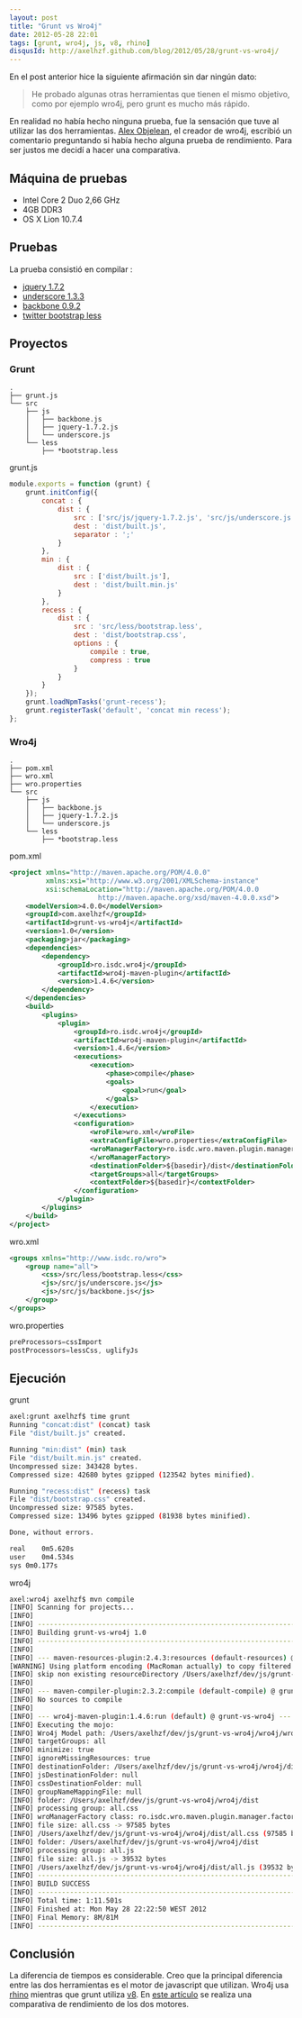 ```yaml
---
layout: post
title: "Grunt vs Wro4j"
date: 2012-05-28 22:01
tags: [grunt, wro4j, js, v8, rhino]
disqusId: http://axelhzf.github.com/blog/2012/05/28/grunt-vs-wro4j/
---
```


En el post anterior hice la siguiente afirmación sin dar ningún dato:


> He probado algunas otras herramientas que tienen el mismo objetivo, como por ejemplo wro4j, pero grunt es mucho más rápido.
	
En realidad no había hecho ninguna prueba, fue la sensación que tuve al utilizar las dos herramientas. [Alex Objelean](http://www.twitter.com/alexobjelean), el creador de wro4j, escribió un comentario preguntando si había hecho alguna prueba de rendimiento. Para ser justos me decidí a hacer una comparativa.

## Máquina de pruebas

* Intel Core 2 Duo 2,66 GHz
* 4GB DDR3
* OS X Lion 10.7.4

## Pruebas

La prueba consistió en compilar :

* [jquery 1.7.2](http://code.jquery.com/jquery-1.7.2.js)
* [underscore 1.3.3](http://underscorejs.org/underscore.js)
* [backbone 0.9.2](http://backbonejs.org/backbone.js)
* [twitter bootstrap less](https://github.com/twitter/bootstrap/tree/master/less)

## Proyectos

### Grunt

	.
	├── grunt.js
	└── src
	    ├── js
	    │   ├── backbone.js
	    │   ├── jquery-1.7.2.js
	    │   └── underscore.js
	    └── less
	        ├── *bootstrap.less


grunt.js

```javascript
module.exports = function (grunt) {
    grunt.initConfig({
        concat : {
            dist : {
                src : ['src/js/jquery-1.7.2.js', 'src/js/underscore.js', 'src/js/backbone.js'],
                dest : 'dist/built.js',
                separator : ';'
            }
        },
        min : {
            dist : {
                src : ['dist/built.js'],
                dest : 'dist/built.min.js'
            }
        },
        recess : {
            dist : {
                src : 'src/less/bootstrap.less',
                dest : 'dist/bootstrap.css',
                options : {
                    compile : true,
                    compress : true
                }
            }
        }
    });
    grunt.loadNpmTasks('grunt-recess');
    grunt.registerTask('default', 'concat min recess');
};
```

### Wro4j

	.
	├── pom.xml
	├── wro.xml
	├── wro.properties
	└── src
	    ├── js
	    │   ├── backbone.js
	    │   ├── jquery-1.7.2.js
	    │   └── underscore.js
	    └── less
	        ├── *bootstrap.less


pom.xml
```xml
<project xmlns="http://maven.apache.org/POM/4.0.0"
         xmlns:xsi="http://www.w3.org/2001/XMLSchema-instance"
         xsi:schemaLocation="http://maven.apache.org/POM/4.0.0
                      http://maven.apache.org/xsd/maven-4.0.0.xsd">
    <modelVersion>4.0.0</modelVersion>
    <groupId>com.axelhzf</groupId>
    <artifactId>grunt-vs-wro4j</artifactId>
    <version>1.0</version>
    <packaging>jar</packaging>
    <dependencies>
        <dependency>
            <groupId>ro.isdc.wro4j</groupId>
            <artifactId>wro4j-maven-plugin</artifactId>
            <version>1.4.6</version>
        </dependency>
    </dependencies>
    <build>
        <plugins>
            <plugin>
                <groupId>ro.isdc.wro4j</groupId>
                <artifactId>wro4j-maven-plugin</artifactId>
                <version>1.4.6</version>
                <executions>
                    <execution>
                        <phase>compile</phase>
                        <goals>
                            <goal>run</goal>
                        </goals>
                    </execution>
                </executions>
                <configuration>
                    <wroFile>wro.xml</wroFile>
                    <extraConfigFile>wro.properties</extraConfigFile>
                    <wroManagerFactory>ro.isdc.wro.maven.plugin.manager.factory.ConfigurableWroManagerFactory
                    </wroManagerFactory>
                    <destinationFolder>${basedir}/dist</destinationFolder>
                    <targetGroups>all</targetGroups>
                    <contextFolder>${basedir}</contextFolder>
                </configuration>
            </plugin>
        </plugins>
    </build>
</project>
```

wro.xml
```xml
<groups xmlns="http://www.isdc.ro/wro">
    <group name="all">
        <css>/src/less/bootstrap.less</css>
        <js>/src/js/underscore.js</js>
        <js>/src/js/backbone.js</js>
    </group>
</groups>
```

wro.properties
```javascript
preProcessors=cssImport
postProcessors=lessCss, uglifyJs
```

## Ejecución

grunt
```bash
axel:grunt axelhzf$ time grunt
Running "concat:dist" (concat) task
File "dist/built.js" created.

Running "min:dist" (min) task
File "dist/built.min.js" created.
Uncompressed size: 343428 bytes.
Compressed size: 42680 bytes gzipped (123542 bytes minified).

Running "recess:dist" (recess) task
File "dist/bootstrap.css" created.
Uncompressed size: 97585 bytes.
Compressed size: 13496 bytes gzipped (81938 bytes minified).

Done, without errors.

real	0m5.620s
user	0m4.534s
sys	0m0.177s
```
wro4j
```bash
axel:wro4j axelhzf$ mvn compile
[INFO] Scanning for projects...
[INFO]                                                                         
[INFO] ------------------------------------------------------------------------
[INFO] Building grunt-vs-wro4j 1.0
[INFO] ------------------------------------------------------------------------
[INFO] 
[INFO] --- maven-resources-plugin:2.4.3:resources (default-resources) @ grunt-vs-wro4j ---
[WARNING] Using platform encoding (MacRoman actually) to copy filtered resources, i.e. build is platform dependent!
[INFO] skip non existing resourceDirectory /Users/axelhzf/dev/js/grunt-vs-wro4j/wro4j/src/main/resources
[INFO] 
[INFO] --- maven-compiler-plugin:2.3.2:compile (default-compile) @ grunt-vs-wro4j ---
[INFO] No sources to compile
[INFO] 
[INFO] --- wro4j-maven-plugin:1.4.6:run (default) @ grunt-vs-wro4j ---
[INFO] Executing the mojo: 
[INFO] Wro4j Model path: /Users/axelhzf/dev/js/grunt-vs-wro4j/wro4j/wro.xml
[INFO] targetGroups: all
[INFO] minimize: true
[INFO] ignoreMissingResources: true
[INFO] destinationFolder: /Users/axelhzf/dev/js/grunt-vs-wro4j/wro4j/dist
[INFO] jsDestinationFolder: null
[INFO] cssDestinationFolder: null
[INFO] groupNameMappingFile: null
[INFO] folder: /Users/axelhzf/dev/js/grunt-vs-wro4j/wro4j/dist
[INFO] processing group: all.css
[INFO] wroManagerFactory class: ro.isdc.wro.maven.plugin.manager.factory.ConfigurableWroManagerFactory
[INFO] file size: all.css -> 97585 bytes
[INFO] /Users/axelhzf/dev/js/grunt-vs-wro4j/wro4j/dist/all.css (97585 bytes)
[INFO] folder: /Users/axelhzf/dev/js/grunt-vs-wro4j/wro4j/dist
[INFO] processing group: all.js
[INFO] file size: all.js -> 39532 bytes
[INFO] /Users/axelhzf/dev/js/grunt-vs-wro4j/wro4j/dist/all.js (39532 bytes)
[INFO] ------------------------------------------------------------------------
[INFO] BUILD SUCCESS
[INFO] ------------------------------------------------------------------------
[INFO] Total time: 1:11.501s
[INFO] Finished at: Mon May 28 22:22:50 WEST 2012
[INFO] Final Memory: 8M/81M
[INFO] ------------------------------------------------------------------------
```

## Conclusión

La diferencia de tiempos es considerable. Creo que la principal diferencia entre las dos herramientas es el motor de javascript que utilizan. Wro4j usa [rhino](http://www.mozilla.org/rhino/) mientras que grunt utiliza [v8](http://code.google.com/p/v8/). En [este artículo](http://axtaxt.wordpress.com/2011/09/25/benchmark-rhino-vs-chrome-v8-on-server-side/) se realiza una comparativa de rendimiento de los dos motores.